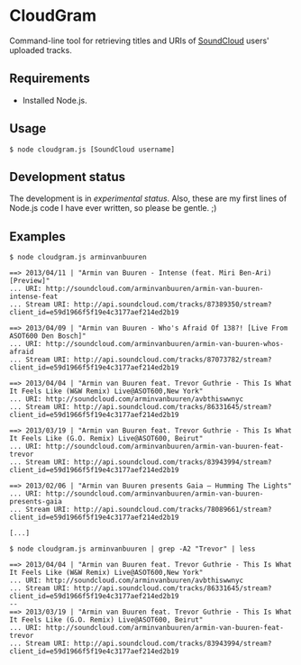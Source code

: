 # CloudGram

Command-line tool for retrieving titles and URIs of [SoundCloud](http://soundcloud.com) users' uploaded tracks.

## Requirements
* Installed Node.js.

## Usage
`$ node cloudgram.js [SoundCloud username]`

## Development status
The development is in *experimental status*. Also, these are my first lines of Node.js code I have ever written, so please be gentle. ;)

## Examples

`$ node cloudgram.js arminvanbuuren`
    
    ==> 2013/04/11 | "Armin van Buuren - Intense (feat. Miri Ben-Ari) [Preview]"
    ... URI: http://soundcloud.com/arminvanbuuren/armin-van-buuren-intense-feat
    ... Stream URI: http://api.soundcloud.com/tracks/87389350/stream?client_id=e59d1966f5f19e4c3177aef214ed2b19
    
    ==> 2013/04/09 | "Armin van Buuren - Who's Afraid Of 138?! [Live From ASOT600 Den Bosch]"
    ... URI: http://soundcloud.com/arminvanbuuren/armin-van-buuren-whos-afraid
    ... Stream URI: http://api.soundcloud.com/tracks/87073782/stream?client_id=e59d1966f5f19e4c3177aef214ed2b19
    
    ==> 2013/04/04 | "Armin van Buuren feat. Trevor Guthrie - This Is What It Feels Like (W&W Remix) Live@ASOT600,New York"
    ... URI: http://soundcloud.com/arminvanbuuren/avbthiswwnyc
    ... Stream URI: http://api.soundcloud.com/tracks/86331645/stream?client_id=e59d1966f5f19e4c3177aef214ed2b19
    
    ==> 2013/03/19 | "Armin van Buuren feat. Trevor Guthrie - This Is What It Feels Like (G.O. Remix) Live@ASOT600, Beirut"
    ... URI: http://soundcloud.com/arminvanbuuren/armin-van-buuren-feat-trevor
    ... Stream URI: http://api.soundcloud.com/tracks/83943994/stream?client_id=e59d1966f5f19e4c3177aef214ed2b19
    
    ==> 2013/02/06 | "Armin van Buuren presents Gaia – Humming The Lights"
    ... URI: http://soundcloud.com/arminvanbuuren/armin-van-buuren-presents-gaia
    ... Stream URI: http://api.soundcloud.com/tracks/78089661/stream?client_id=e59d1966f5f19e4c3177aef214ed2b19
    
    [...]


`$ node cloudgram.js arminvanbuuren | grep -A2 "Trevor" | less`

    ==> 2013/04/04 | "Armin van Buuren feat. Trevor Guthrie - This Is What It Feels Like (W&W Remix) Live@ASOT600,New York"
    ... URI: http://soundcloud.com/arminvanbuuren/avbthiswwnyc
    ... Stream URI: http://api.soundcloud.com/tracks/86331645/stream?client_id=e59d1966f5f19e4c3177aef214ed2b19
    --
    ==> 2013/03/19 | "Armin van Buuren feat. Trevor Guthrie - This Is What It Feels Like (G.O. Remix) Live@ASOT600, Beirut"
    ... URI: http://soundcloud.com/arminvanbuuren/armin-van-buuren-feat-trevor
    ... Stream URI: http://api.soundcloud.com/tracks/83943994/stream?client_id=e59d1966f5f19e4c3177aef214ed2b19
